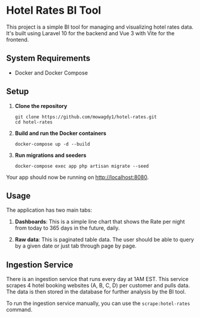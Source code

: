 # Hotel Rates BI Tool

This project is a simple BI tool for managing and visualizing hotel rates data. It's built using Laravel 10 for the backend and Vue 3 with Vite for the frontend.

## System Requirements

- Docker and Docker Compose

## Setup

1. **Clone the repository**

    ```
    git clone https://github.com/mowagdy1/hotel-rates.git
    cd hotel-rates
    ```

2. **Build and run the Docker containers**

    ```
    docker-compose up -d --build
    ```

3. **Run migrations and seeders**

    ```
    docker-compose exec app php artisan migrate --seed
    ```

Your app should now be running on [http://localhost:8080](http://localhost:8080).

## Usage

The application has two main tabs:

1. **Dashboards**: This is a simple line chart that shows the Rate per night from today to 365 days in the future, daily.

2. **Raw data**: This is paginated table data. The user should be able to query by a given date or just tab through page by page.


## Ingestion Service

There is an ingestion service that runs every day at 1AM EST. This service scrapes 4 hotel booking websites (A, B, C, D) per customer and pulls data. The data is then stored in the database for further analysis by the BI tool.

To run the ingestion service manually, you can use the `scrape:hotel-rates` command.
